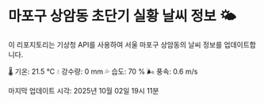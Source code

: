
# 마포구 상암동 초단기 실황 날씨 정보 🌤️

이 리포지토리는 기상청 API를 사용하여 서울 마포구 상암동의 날씨 정보를 업데이트합니다. 

🌡️ 기온: 21.5 ℃
💧 강수량: 0 mm
💦 습도: 70 %
🌬️ 풍속: 0.6 m/s

마지막 업데이트 시각: 2025년 10월 02일 19시 11분    
